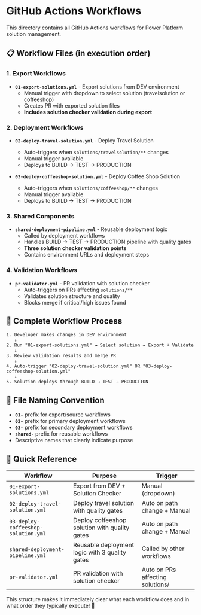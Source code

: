 # GitHub Actions Workflows

This directory contains all GitHub Actions workflows for Power Platform solution management.

## 📋 Workflow Files (in execution order)

### 1. Export Workflows
- **`01-export-solutions.yml`** - Export solutions from DEV environment
  - Manual trigger with dropdown to select solution (travelsolution or coffeeshop)
  - Creates PR with exported solution files
  - **Includes solution checker validation during export**

### 2. Deployment Workflows  
- **`02-deploy-travel-solution.yml`** - Deploy Travel Solution
  - Auto-triggers when `solutions/travelsolution/**` changes
  - Manual trigger available
  - Deploys to BUILD → TEST → PRODUCTION

- **`03-deploy-coffeeshop-solution.yml`** - Deploy Coffee Shop Solution  
  - Auto-triggers when `solutions/coffeeshop/**` changes
  - Manual trigger available
  - Deploys to BUILD → TEST → PRODUCTION

### 3. Shared Components
- **`shared-deployment-pipeline.yml`** - Reusable deployment logic
  - Called by deployment workflows
  - Handles BUILD → TEST → PRODUCTION pipeline with quality gates
  - **Three solution checker validation points**
  - Contains environment URLs and deployment steps

### 4. Validation Workflows
- **`pr-validator.yml`** - PR validation with solution checker
  - Auto-triggers on PRs affecting `solutions/**`
  - Validates solution structure and quality
  - Blocks merge if critical/high issues found

## 🔄 Complete Workflow Process

```
1. Developer makes changes in DEV environment
   ↓
2. Run "01-export-solutions.yml" → Select solution → Export + Validate
   ↓  
3. Review validation results and merge PR
   ↓
4. Auto-trigger "02-deploy-travel-solution.yml" OR "03-deploy-coffeeshop-solution.yml"
   ↓
5. Solution deploys through BUILD → TEST → PRODUCTION
```

## 🎯 File Naming Convention

- **`01-`** prefix for export/source workflows
- **`02-`** prefix for primary deployment workflows  
- **`03-`** prefix for secondary deployment workflows
- **`shared-`** prefix for reusable workflows
- Descriptive names that clearly indicate purpose

## 📁 Quick Reference

| Workflow | Purpose | Trigger |
|----------|---------|---------|
| `01-export-solutions.yml` | Export from DEV + Solution Checker | Manual (dropdown) |
| `02-deploy-travel-solution.yml` | Deploy travel solution with quality gates | Auto on path change + Manual |
| `03-deploy-coffeeshop-solution.yml` | Deploy coffeeshop solution with quality gates | Auto on path change + Manual |
| `shared-deployment-pipeline.yml` | Reusable deployment logic with 3 quality gates | Called by other workflows |
| `pr-validator.yml` | PR validation with solution checker | Auto on PRs affecting solutions/ |

This structure makes it immediately clear what each workflow does and in what order they typically execute! 🎉
